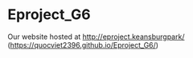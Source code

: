 # Eproject_G6
Our website hosted at http://eproject.keansburgpark/  (https://quocviet2396.github.io/Eproject_G6/)
